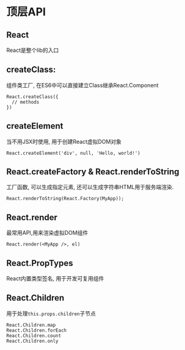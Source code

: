 # 顶层API
## React
React是整个lib的入口
## createClass:
组件类工厂, 在ES6中可以直接建立Class继承React.Component
```
React.createClass({
  // methods
})
```
## createElement
当不用JSX时使用, 用于创建React虚拟DOM对象
```
React.createElement('div', null, 'Hello, world!')
```
## React.createFactory & React.renderToString
工厂函数, 可以生成指定元素, 还可以生成字符串HTML用于服务端渲染.
```
React.renderToString(React.Factory(MyApp));
```
## React.render
最常用API,用来渲染虚拟DOM组件
```
React.render(<MyApp />, el)
```
## React.PropTypes
React内置类型签名, 用于开发可复用组件
## React.Children
用于处理`this.props.children`子节点
```
React.Children.map
React.Children.forEach
React.Children.count
React.Children.only
```